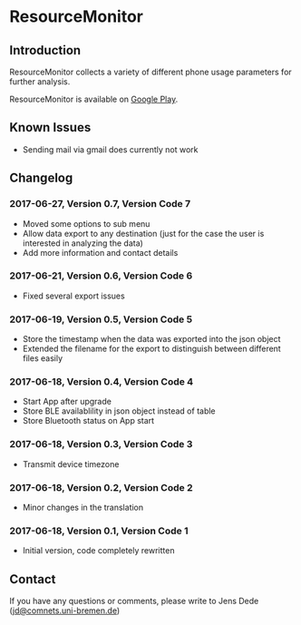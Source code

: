 ResourceMonitor
===============

Introduction
------------

ResourceMonitor collects a variety of different phone usage parameters for
further analysis.

ResourceMonitor is available on [Google Play](https://play.google.com/store/apps/details?id=de.uni_bremen.comnets.resourcemonitor).

Known Issues
------------

- Sending mail via gmail does currently not work

Changelog
---------

### 2017-06-27, Version 0.7, Version Code 7

- Moved some options to sub menu
- Allow data export to any destination (just for the case the user is
  interested in analyzing the data)
- Add more information and contact details

### 2017-06-21, Version 0.6, Version Code 6

- Fixed several export issues

### 2017-06-19, Version 0.5, Version Code 5

- Store the timestamp when the data was exported into the json object
- Extended the filename for the export to distinguish between different files easily

### 2017-06-18, Version 0.4, Version Code 4

- Start App after upgrade
- Store BLE availablility in json object instead of table
- Store Bluetooth status on App start

### 2017-06-18, Version 0.3, Version Code 3

- Transmit device timezone

### 2017-06-18, Version 0.2, Version Code 2

- Minor changes in the translation

### 2017-06-18, Version 0.1, Version Code 1

- Initial version, code completely rewritten


Contact
-------

If you have any questions or comments, please write to
Jens Dede (jd@comnets.uni-bremen.de)
